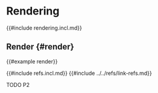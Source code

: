 # Rendering

{{#include rendering.incl.md}}

## Render {#render}

{{#example render}}

{{#include refs.incl.md}}
{{#include ../../refs/link-refs.md}}

<div class="hidden">
TODO P2
</div>
